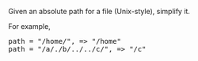 Given an absolute path for a file (Unix-style), simplify it.

For example,
<pre>
path = "/home/", => "/home"
path = "/a/./b/../../c/", => "/c"
</pre>
